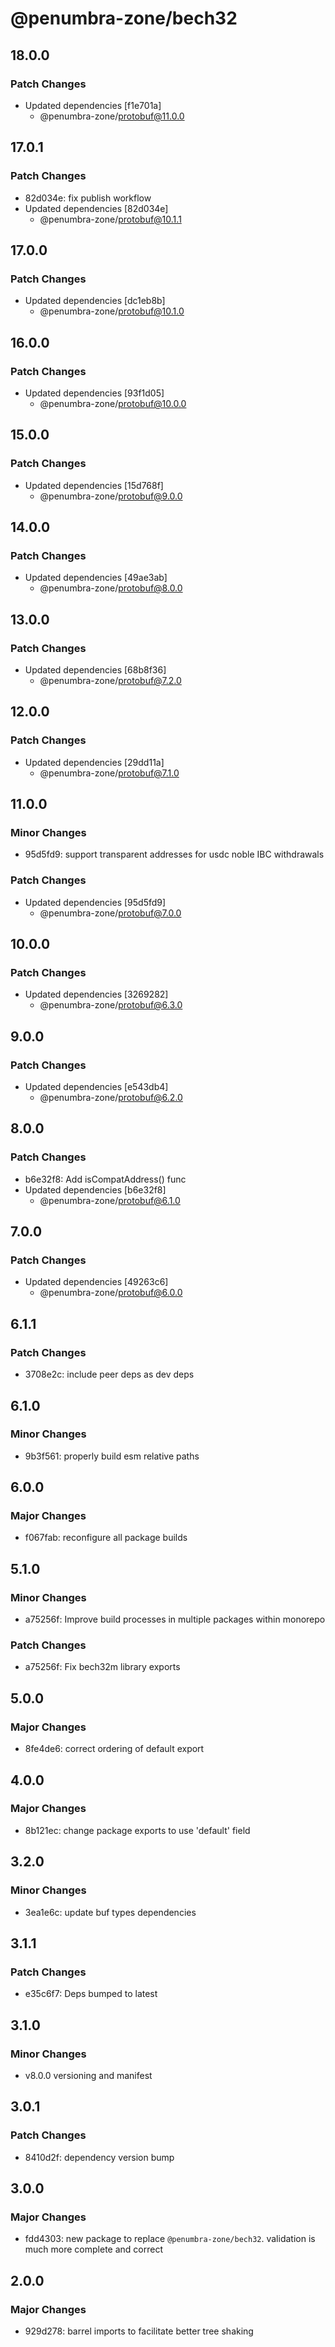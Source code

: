 # @penumbra-zone/bech32

## 18.0.0

### Patch Changes

- Updated dependencies [f1e701a]
  - @penumbra-zone/protobuf@11.0.0

## 17.0.1

### Patch Changes

- 82d034e: fix publish workflow
- Updated dependencies [82d034e]
  - @penumbra-zone/protobuf@10.1.1

## 17.0.0

### Patch Changes

- Updated dependencies [dc1eb8b]
  - @penumbra-zone/protobuf@10.1.0

## 16.0.0

### Patch Changes

- Updated dependencies [93f1d05]
  - @penumbra-zone/protobuf@10.0.0

## 15.0.0

### Patch Changes

- Updated dependencies [15d768f]
  - @penumbra-zone/protobuf@9.0.0

## 14.0.0

### Patch Changes

- Updated dependencies [49ae3ab]
  - @penumbra-zone/protobuf@8.0.0

## 13.0.0

### Patch Changes

- Updated dependencies [68b8f36]
  - @penumbra-zone/protobuf@7.2.0

## 12.0.0

### Patch Changes

- Updated dependencies [29dd11a]
  - @penumbra-zone/protobuf@7.1.0

## 11.0.0

### Minor Changes

- 95d5fd9: support transparent addresses for usdc noble IBC withdrawals

### Patch Changes

- Updated dependencies [95d5fd9]
  - @penumbra-zone/protobuf@7.0.0

## 10.0.0

### Patch Changes

- Updated dependencies [3269282]
  - @penumbra-zone/protobuf@6.3.0

## 9.0.0

### Patch Changes

- Updated dependencies [e543db4]
  - @penumbra-zone/protobuf@6.2.0

## 8.0.0

### Patch Changes

- b6e32f8: Add isCompatAddress() func
- Updated dependencies [b6e32f8]
  - @penumbra-zone/protobuf@6.1.0

## 7.0.0

### Patch Changes

- Updated dependencies [49263c6]
  - @penumbra-zone/protobuf@6.0.0

## 6.1.1

### Patch Changes

- 3708e2c: include peer deps as dev deps

## 6.1.0

### Minor Changes

- 9b3f561: properly build esm relative paths

## 6.0.0

### Major Changes

- f067fab: reconfigure all package builds

## 5.1.0

### Minor Changes

- a75256f: Improve build processes in multiple packages within monorepo

### Patch Changes

- a75256f: Fix bech32m library exports

## 5.0.0

### Major Changes

- 8fe4de6: correct ordering of default export

## 4.0.0

### Major Changes

- 8b121ec: change package exports to use 'default' field

## 3.2.0

### Minor Changes

- 3ea1e6c: update buf types dependencies

## 3.1.1

### Patch Changes

- e35c6f7: Deps bumped to latest

## 3.1.0

### Minor Changes

- v8.0.0 versioning and manifest

## 3.0.1

### Patch Changes

- 8410d2f: dependency version bump

## 3.0.0

### Major Changes

- fdd4303: new package to replace `@penumbra-zone/bech32`. validation is much more complete and correct

## 2.0.0

### Major Changes

- 929d278: barrel imports to facilitate better tree shaking
